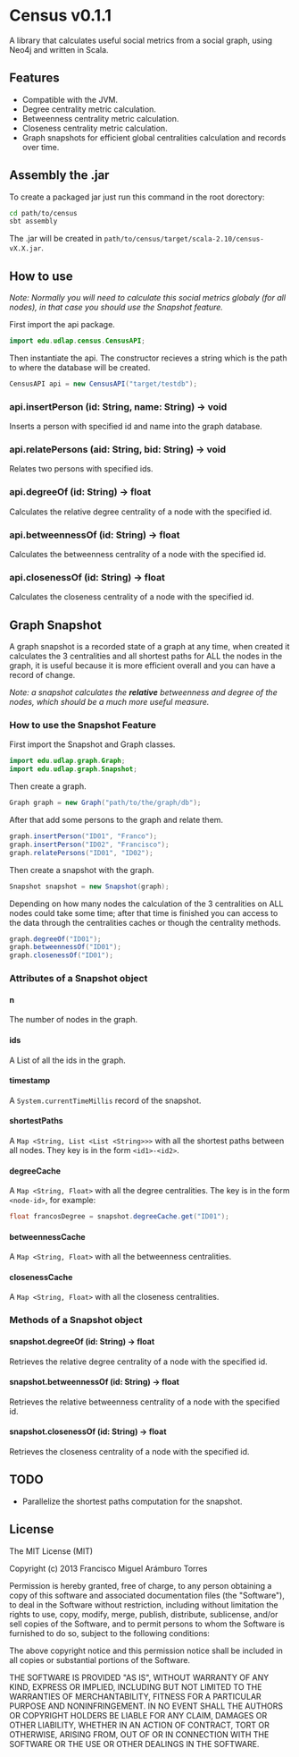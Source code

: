 Census v0.1.1
=============
A library that calculates useful social metrics from a social graph, using Neo4j and written in Scala.

Features
--------
* Compatible with the JVM.
* Degree centrality metric calculation.
* Betweenness centrality metric calculation.
* Closeness centrality metric calculation.
* Graph snapshots for efficient global centralities calculation and records over time. 

Assembly the .jar
-----------------
To create a packaged jar just run this command in the root dorectory:

```bash
cd path/to/census
sbt assembly 
``` 

The .jar will be created in `path/to/census/target/scala-2.10/census-vX.X.jar`.

How to use
----------
_Note: Normally you will need to calculate this social metrics globaly (for all nodes), in that case you should use the Snapshot feature._

First import the api package.

```java
import edu.udlap.census.CensusAPI;
```

Then instantiate the api. The constructor recieves a string which is the path to where the database will be created.

```java
CensusAPI api = new CensusAPI("target/testdb");
```

### api.insertPerson (id: String, name: String) -> void
Inserts a person with specified id and name into the graph database.

### api.relatePersons (aid: String, bid: String) -> void
Relates two persons with specified ids.

### api.degreeOf (id: String) -> float
Calculates the relative degree centrality of a node with the specified id.

### api.betweennessOf (id: String) -> float
Calculates the betweenness centrality of a node with the specified id.

### api.closenessOf (id: String) -> float
Calculates the closeness centrality of a node with the specified id.

Graph Snapshot
--------------
A graph snapshot is a recorded state of a graph at any time, when created it calculates the 3 centralities and all shortest paths for ALL the nodes in the graph, it is useful because it is more efficient overall and you can have a record of change.

_Note: a snapshot calculates the **relative** betweenness and degree of the nodes, which should be a much more useful measure._

### How to use the Snapshot Feature

First import the Snapshot and Graph classes.

```java
import edu.udlap.graph.Graph;
import edu.udlap.graph.Snapshot;
```

Then create a graph.

```java
Graph graph = new Graph("path/to/the/graph/db");
```

After that add some persons to the graph and relate them.

```java
graph.insertPerson("ID01", "Franco");
graph.insertPerson("ID02", "Francisco");
graph.relatePersons("ID01", "ID02");
```

Then create a snapshot with the graph.

```java
Snapshot snapshot = new Snapshot(graph);
```

Depending on how many nodes the calculation of the 3 centralities on ALL nodes could take some time; after that time is finished you can access to the data through the centralities caches or though the centrality methods.

```java
graph.degreeOf("ID01");
graph.betweennessOf("ID01");
graph.closenessOf("ID01");
```

### Attributes of a Snapshot object

#### n
The number of nodes in the graph.

#### ids
A List of all the ids in the graph.

#### timestamp
A `System.currentTimeMillis` record of the snapshot.

#### shortestPaths
A `Map <String, List <List <String>>>` with all the shortest paths between all nodes. They key is in the form `<id1>-<id2>`. 

#### degreeCache
A `Map <String, Float>` with all the degree centralities. The key is in the form `<node-id>`, for example: 

```java
float francosDegree = snapshot.degreeCache.get("ID01");
```

#### betweennessCache
A `Map <String, Float>` with all the betweenness centralities.

#### closenessCache
A `Map <String, Float>` with all the closeness centralities.

### Methods of a Snapshot object

#### snapshot.degreeOf (id: String) -> float
Retrieves the relative degree centrality of a node with the specified id.

#### snapshot.betweennessOf (id: String) -> float
Retrieves the relative betweenness centrality of a node with the specified id.

#### snapshot.closenessOf (id: String) -> float
Retrieves the closeness centrality of a node with the specified id.

TODO
----
* Parallelize the shortest paths computation for the snapshot.

License
-------
The MIT License (MIT)

Copyright (c) 2013 Francisco Miguel Arámburo Torres

Permission is hereby granted, free of charge, to any person obtaining a copy of
this software and associated documentation files (the "Software"), to deal in
the Software without restriction, including without limitation the rights to
use, copy, modify, merge, publish, distribute, sublicense, and/or sell copies of
the Software, and to permit persons to whom the Software is furnished to do so,
subject to the following conditions:

The above copyright notice and this permission notice shall be included in all
copies or substantial portions of the Software.

THE SOFTWARE IS PROVIDED "AS IS", WITHOUT WARRANTY OF ANY KIND, EXPRESS OR
IMPLIED, INCLUDING BUT NOT LIMITED TO THE WARRANTIES OF MERCHANTABILITY, FITNESS
FOR A PARTICULAR PURPOSE AND NONINFRINGEMENT. IN NO EVENT SHALL THE AUTHORS OR
COPYRIGHT HOLDERS BE LIABLE FOR ANY CLAIM, DAMAGES OR OTHER LIABILITY, WHETHER
IN AN ACTION OF CONTRACT, TORT OR OTHERWISE, ARISING FROM, OUT OF OR IN
CONNECTION WITH THE SOFTWARE OR THE USE OR OTHER DEALINGS IN THE SOFTWARE.

